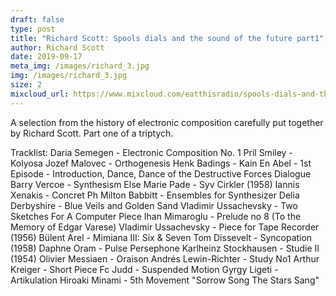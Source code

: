```yaml
---
draft: false
type: post
title: "Richard Scott: Spools dials and the sound of the future part1"
author: Richard Scott
date: 2019-09-17
meta_img: /images/richard_3.jpg
img: /images/richard_3.jpg
size: 2
mixcloud_url: https://www.mixcloud.com/eatthisradio/spools-dials-and-the-sound-of-the-future/
---
```


A selection from the history of electronic composition carefully put together by Richard Scott. Part one of a triptych.


Tracklist:
Daria Semegen - Electronic Composition No. 1
Pril Smiley - Kolyosa
Jozef Malovec - Orthogenesis
Henk Badings - Kain En Abel - 1st Episode - Introduction, Dance, Dance of the Destructive Forces
Dialogue
Barry Vercoe - Synthesism
Else Marie Pade - Syv Cirkler (1958)
Iannis Xenakis - Concret Ph
Milton Babbitt - Ensembles for Synthesizer
Delia Derbyshire - Blue Veils and Golden Sand
Vladimir Ussachevsky - Two Sketches For A Computer Piece
Ihan Mimaroglu - Prelude no 8 (To the Memory of Edgar Varese)
Vladimir Ussachevsky - Piece for Tape Recorder (1956) 
Bülent Arel - Mimiana III: Six & Seven
Tom Dissevelt - Syncopation (1958)
Daphne Oram - Pulse Persephone
Karlheinz Stockhausen - Studie II (1954)
Olivier Messiaen - Oraison
Andrés Lewin-Richter - Study No1
Arthur Kreiger - Short Piece
Fc Judd - Suspended Motion
Gyrgy Ligeti - Artikulation
Hiroaki Minami - 5th Movement "Sorrow Song The Stars Sang"
